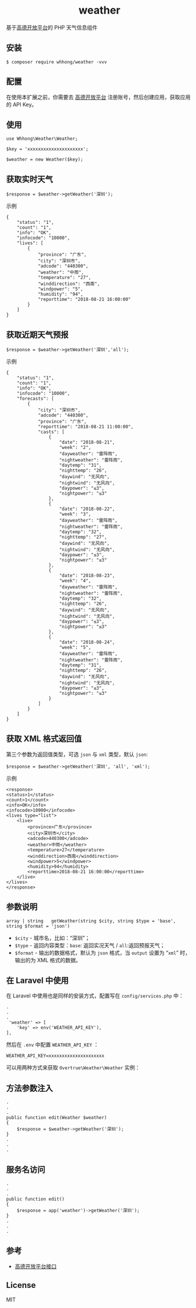 <h1 align="center"> weather </h1>

基于[高德开放平台](https://lbs.amap.com/dev/id/newuser)的 PHP 天气信息组件


## 安装

```shell
$ composer require whhong/weather -vvv
```
## 配置

在使用本扩展之前，你需要去 [高德开放平台](https://lbs.amap.com/dev/id/newuser) 注册账号，然后创建应用，获取应用的 API Key。

## 使用
```
use Whhong\Weather\Weather;

$key = 'xxxxxxxxxxxxxxxxxxxxx';

$weather = new Weather($key); 

```

## 获取实时天气
```
$response = $weather->getWeather('深圳');
```
示例
```
{
    "status": "1",
    "count": "1",
    "info": "OK",
    "infocode": "10000",
    "lives": [
        {
            "province": "广东",
            "city": "深圳市",
            "adcode": "440300",
            "weather": "中雨",
            "temperature": "27",
            "winddirection": "西南",
            "windpower": "5",
            "humidity": "94",
            "reporttime": "2018-08-21 16:00:00"
        }
    ]
}
```
## 获取近期天气预报
```
$response = $weather->getWeather('深圳','all');
```
示例
```
{
    "status": "1", 
    "count": "1", 
    "info": "OK", 
    "infocode": "10000", 
    "forecasts": [
        {
            "city": "深圳市", 
            "adcode": "440300", 
            "province": "广东", 
            "reporttime": "2018-08-21 11:00:00", 
            "casts": [
                {
                    "date": "2018-08-21", 
                    "week": "2", 
                    "dayweather": "雷阵雨", 
                    "nightweather": "雷阵雨", 
                    "daytemp": "31", 
                    "nighttemp": "26", 
                    "daywind": "无风向", 
                    "nightwind": "无风向", 
                    "daypower": "≤3", 
                    "nightpower": "≤3"
                }, 
                {
                    "date": "2018-08-22", 
                    "week": "3", 
                    "dayweather": "雷阵雨", 
                    "nightweather": "雷阵雨", 
                    "daytemp": "32", 
                    "nighttemp": "27", 
                    "daywind": "无风向", 
                    "nightwind": "无风向", 
                    "daypower": "≤3", 
                    "nightpower": "≤3"
                }, 
                {
                    "date": "2018-08-23", 
                    "week": "4", 
                    "dayweather": "雷阵雨", 
                    "nightweather": "雷阵雨", 
                    "daytemp": "32", 
                    "nighttemp": "26", 
                    "daywind": "无风向", 
                    "nightwind": "无风向", 
                    "daypower": "≤3", 
                    "nightpower": "≤3"
                }, 
                {
                    "date": "2018-08-24", 
                    "week": "5", 
                    "dayweather": "雷阵雨", 
                    "nightweather": "雷阵雨", 
                    "daytemp": "31", 
                    "nighttemp": "26", 
                    "daywind": "无风向", 
                    "nightwind": "无风向", 
                    "daypower": "≤3", 
                    "nightpower": "≤3"
                }
            ]
        }
    ]
}
```

## 获取 XML 格式返回值
第三个参数为返回值类型，可选 `json` 与 `xml` 类型，默认 `json`:
```
$response = $weather->getWeather('深圳', 'all', 'xml');
``` 
示例

    <response>
    <status>1</status>
    <count>1</count>
    <info>OK</info>
    <infocode>10000</infocode>
    <lives type="list">
        <live>
            <province>广东</province>
            <city>深圳市</city>
            <adcode>440300</adcode>
            <weather>中雨</weather>
            <temperature>27</temperature>
            <winddirection>西南</winddirection>
            <windpower>5</windpower>
            <humidity>94</humidity>
            <reporttime>2018-08-21 16:00:00</reporttime>
        </live>
    </lives>
    </response>


## 参数说明
```
array | string   getWeather(string $city, string $type = 'base', string $format = 'json')
```
   - `$city` - 城市名，比如：“深圳”；
   - `$type` - 返回内容类型：`base`: 返回实况天气 / `all`:返回预报天气；
   - `$format` - 输出的数据格式，默认为 `json` 格式，当 `output` 设置为 “`xml`” 时，输出的为 XML 格式的数据。

## 在 Laravel 中使用

在 Laravel 中使用也是同样的安装方式，配置写在 `config/services.php` 中：
   
    .
    .
    .
     'weather' => [
        'key' => env('WEATHER_API_KEY'),
    ],

然后在 `.env` 中配置 `WEATHER_API_KEY` ：

    WEATHER_API_KEY=xxxxxxxxxxxxxxxxxxxxx
    
可以用两种方式来获取 `Overtrue\Weather\Weather` 实例：

## 方法参数注入
    .
    .
    .
    public function edit(Weather $weather) 
    {
        $response = $weather->getWeather('深圳');
    }
    .
    .
    .
## 服务名访问    
    .
    .
    .
    public function edit() 
    {
        $response = app('weather')->getWeather('深圳');
    }
    .
    .
    .
## 参考

- [高德开放平台接口](https://lbs.amap.com/api/webservice/guide/api/weatherinfo/)    
    
## License
MIT    
         
